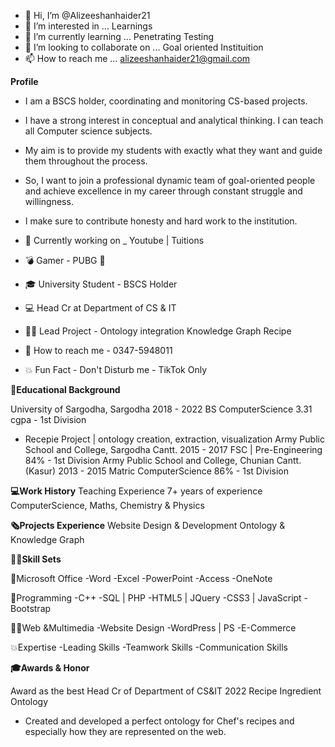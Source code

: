 - 👋 Hi, I’m @Alizeeshanhaider21
- 👀 I’m interested in ... Learnings
- 🌱 I’m currently learning ... Penetrating Testing
- 💞️ I’m looking to collaborate on ... Goal oriented Instituition
- 📫 How to reach me ... alizeeshanhaider21@gmail.com

**Profile**

- I am a BSCS holder, coordinating and monitoring CS-based projects. 
- I have a strong interest in conceptual and analytical thinking. I can teach all Computer science subjects. 
- My aim is to provide my students with exactly what they want and guide them throughout the process. 
- So, I want to join a professional dynamic team of goal-oriented people and achieve excellence in my career through constant struggle and willingness. 
- I make sure to contribute honesty and hard work to the institution.

- 📱 Currently working on _ Youtube | Tuitions 
- 💣 Gamer - PUBG 🔫 
- 🎓 University Student - BSCS Holder 
- 💻 Head Cr at Department of CS & IT 
- 👨‍💻 Lead Project - Ontology integration Knowledge Graph Recipe 
- 💬 How to reach me - 0347-5948011 
- 💥 Fun Fact - Don't Disturb me - TikTok Only

**📙Educational Background**

University of Sargodha, Sargodha    2018 - 2022   BS ComputerScience    3.31 cgpa - 1st Division
-  Recepie Project  | ontology creation, extraction, visualization
Army Public School and College, Sargodha Cantt.   2015 - 2017   FSC | Pre-Engineering   84% - 1st Division
Army Public School and College, Chunian Cantt. (Kasur)    2013 - 2015   Matric ComputerScience    86% - 1st Division

**💻Work History**
Teaching Experience
7+ years of experience 
ComputerScience, Maths, Chemistry & Physics

**🗞Projects Experience**
Website Design & Development
Ontology & Knowledge Graph

**👨‍💻Skill Sets**

📔Microsoft Office
-Word
-Excel
-PowerPoint
-Access
-OneNote

💾Programming
-C++
-SQL | PHP
-HTML5 | JQuery
-CSS3 | JavaScript
-Bootstrap

👨‍💻Web &Multimedia
-Website Design
-WordPress | PS
-E-Commerce

💥Expertise
-Leading Skills
-Teamwork Skills
-Communication Skills

**🎓Awards & Honor**

Award as the best Head Cr of Department of  CS&IT  2022
Recipe Ingredient Ontology
- Created and developed a perfect ontology for Chef's recipes and especially how they are represented  on the web.








<!---
Alizeeshanhaider21/Alizeeshanhaider21 is a ✨ special ✨ repository because its `README.md` (this file) appears on your GitHub profile.
You can click the Preview link to take a look at your changes.
--->

